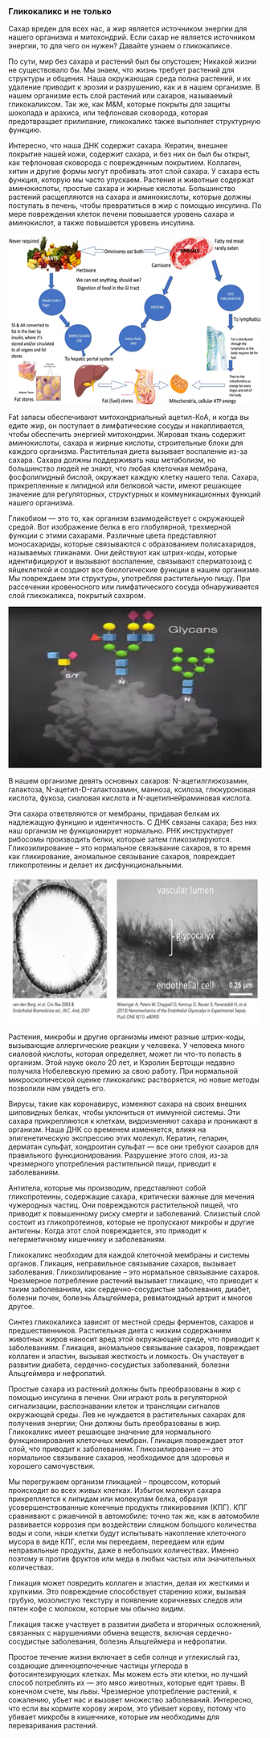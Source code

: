 ### **Гликокаликс и не только**

Сахар вреден для всех нас, а жир является источником энергии для нашего организма и митохондрий. Если сахар не является источником энергии, то для чего он нужен? Давайте узнаем о гликокаликсе.

По сути, мир без сахара и растений был бы опустошен; Никакой жизни не существовало бы. Мы знаем, что жизнь требует растений для структуры и общения. Наша окружающая среда полна растений, и их удаление приводит к эрозии и разрушению, как и в нашем организме. В нашем организме есть слой растений или сахаров, называемый гликокаликсом. Так же, как M&M, которые покрыты для защиты шоколада и арахиса, или тефлоновая сковорода, которая предотвращает прилипание, гликокаликс также выполняет структурную функцию.

Интересно, что наша ДНК содержит сахара. Кератин, внешнее покрытие нашей кожи, содержит сахара, и без них он был бы открыт, как тефлоновая сковорода с поврежденным покрытием. Коллаген, хитин и другие формы могут пробивать этот слой сахара. У сахара есть функция, которую мы часто упускаем. Растения и животные содержат аминокислоты, простые сахара и жирные кислоты. Большинство растений расщепляются на сахара и аминокислоты, которые должны поступать в печень, чтобы превратиться в жир с помощью инсулина. По мере повреждения клеток печени повышается уровень сахара и аминокислот, а также повышается уровень инсулина.

![1749453735031](image/22_Гликокаликс_и_не_только/1749453735031.png)

Fat запасы обеспечивают митохондриальный ацетил-КоА, и когда вы едите жир, он поступает в лимфатические сосуды и накапливается, чтобы обеспечить энергией митохондрии. Жировая ткань содержит аминокислоты, сахара и жирные кислоты, строительные блоки для каждого организма. Растительная диета вызывает воспаление из-за сахара. Сахара должны поддерживать наш метаболизм, но большинство людей не знают, что любая клеточная мембрана, фосфолипидный бислой, окружает каждую клетку нашего тела. Сахара, прикрепленные к липидной или белковой части, имеют решающее значение для регуляторных, структурных и коммуникационных функций нашего организма.

Гликобиом — это то, как организм взаимодействует с окружающей средой. Вот изображение белка в его глобулярной, трехмерной функции с этими сахарами. Различные цвета представляют моносахариды, которые связываются с образованием полисахаридов, называемых гликанами. Они действуют как штрих-коды, которые идентифицируют и вызывают воспаление, связывают сперматозоид с яйцеклеткой и создают все биологические функции в нашем организме. Мы повреждаем эти структуры, употребляя растительную пищу. При рассечении кровеносного или лимфатического сосуда обнаруживается слой гликокаликса, покрытый сахаром.

![1749453895469](image/22_Гликокаликс_и_не_только/1749453895469.png)

В нашем организме девять основных сахаров: N-ацетилглюкозамин, галактоза, N-ацетил-D-галактозамин, манноза, ксилоза, глюкуроновая кислота, фукоза, сиаловая кислота и N-ацетилнейраминовая кислота. 

Эти сахара ответвляются от мембраны, придавая белкам их надлежащую функцию и идентичность. С ДНК связаны сахара; Без них наш организм не функционирует нормально. РНК инструктирует рибосомы производить белки, которые затем гликозилируются. Гликозилирование – это нормальное связывание сахаров, в то время как гликирование, аномальное связывание сахаров, повреждает гликопротеины и делает их дисфункциональными.

![1749453915088](image/22_Гликокаликс_и_не_только/1749453915088.png)

Растения, микробы и другие организмы имеют разные штрих-коды, вызывающие аллергические реакции у человека. У человека много сиаловой кислоты, которая определяет, может ли что-то попасть в организм. Этой науке около 20 лет, и Кэролин Бертоцци недавно получила Нобелевскую премию за свою работу. При нормальной микроскопической оценке гликокаликс растворяется, но новые методы позволили нам увидеть его.

Вирусы, такие как коронавирус, изменяют сахара на своих внешних шиповидных белках, чтобы уклониться от иммунной системы. Эти сахара прикрепляются к клеткам, видоизменяют сахара и проникают в организм. Наша ДНК со временем изменяется, влияя на эпигенетическую экспрессию этих молекул. Кератин, гепарин, дерматан сульфат, хондроитин сульфат — все они требуют сахаров для правильного функционирования. Разрушение этого слоя, из-за чрезмерного употребления растительной пищи, приводит к заболеваниям.

Антитела, которые мы производим, представляют собой гликопротеины, содержащие сахара, критически важные для мечения чужеродных частиц. Они повреждаются растительной пищей, что приводит к повышенному риску смерти и заболеваний. Слизистый слой состоит из гликопротеинов, которые не пропускают микробы и другие антигены. Когда этот слой повреждается, это приводит к негерметичному кишечнику и заболеваниям.

Гликокаликс необходим для каждой клеточной мембраны и системы органов. Гликация, неправильное связывание сахаров, вызывает заболевания. Гликозилирование – это нормальное связывание сахаров. Чрезмерное потребление растений вызывает гликацию, что приводит к таким заболеваниям, как сердечно-сосудистые заболевания, диабет, болезни почек, болезнь Альцгеймера, ревматоидный артрит и многое другое.

Синтез гликокаликса зависит от местной среды ферментов, сахаров и предшественников. Растительная диета с низким содержанием животных жиров наносит вред этой окружающей среде, что приводит к заболеваниям. Гликация, аномальное связывание сахаров, повреждает коллаген и эластин, вызывая жесткость и ломкость. Он участвует в развитии диабета, сердечно-сосудистых заболеваний, болезни Альцгеймера и нефропатий.

Простые сахара из растений должны быть преобразованы в жир с помощью инсулина в печени. Они играют роль в регуляторной сигнализации, распознавании клеток и трансляции сигналов окружающей среды. Лев не нуждается в растительных сахарах для получения энергии; Они должны быть преобразованы в жир. Гликокаликс имеет решающее значение для нормального функционирования клеточных мембран. Гликация повреждает этот слой, что приводит к заболеваниям. Гликозилирование — это нормальное связывание сахаров, необходимое для здоровья и хорошего самочувствия.

Мы перегружаем организм гликацией – процессом, который происходит во всех живых клетках. Избыток молекул сахара прикрепляется к липидам или молекулам белка, образуя усовершенствованные конечные продукты гликирования (КПГ). КПГ сравнивают с ржавчиной в автомобиле: точно так же, как в автомобиле развивается коррозия при воздействии слишком большого количества воды и соли, наши клетки будут испытывать накопление клеточного мусора в виде КПГ, если мы переедаем, переедаем или едим неправильные продукты, даже в небольших количествах. Именно поэтому я против фруктов или меда в любых частых или значительных количествах.

Гликация может повредить коллаген и эластин, делая их жесткими и хрупкими. Это повреждение способствует старению кожи, вызывая грубую, мозолистую текстуру и появление коричневых следов или пятен кофе с молоком, которые мы обычно видим.

Гликация также участвует в развитии диабета и вторичных осложнений, связанных с нарушениями обмена веществ, включая сердечно-сосудистые заболевания, болезнь Альцгеймера и нефропатии.

Простое течение жизни включает в себя солнце и углекислый газ, создающие длинноцепочечные частицы углерода в фотосинтезирующих клетках. Мы можем есть эти клетки, но лучший способ потреблять их — это мясо животных, которые едят травы. В конечном счете, мы львы. Чрезмерное употребление растений, к сожалению, убьет нас и вызовет множество заболеваний. Интересно, что если вы кормите корову жиром, это убивает корову, потому что убивает микробы в кишечнике, которые им необходимы для переваривания растений.

